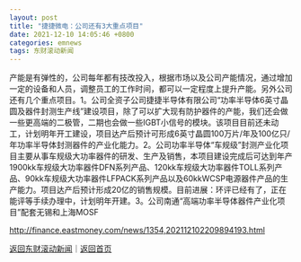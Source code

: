 ```yaml
---
layout: post
title: "捷捷微电：公司还有3大重点项目"
date: 2021-12-10 14:05:46 +0800
categories: emnews
tags: 东财滚动新闻
---
```


产能是有弹性的，公司每年都有技改投入，根据市场以及公司产能情况，通过增加一定的设备和人员，调整员工的工作时间，都可以一定程度上提升产能。另外公司还有几个重点项目。1。公司全资子公司捷捷半导体有限公司“功率半导体6英寸晶圆及器件封测生产线”建设项目，除了可以扩大现有防护器件的产能，我们还会做一些更高端的二极管，二期也会做一些IGBT小信号的模块。该项目目前还未动工，计划明年开工建设，项目达产后预计可形成6英寸晶圆100万片/年及100亿只/年功率半导体封测器件的产业化能力。2。公司功率半导体“车规级”封测产业化项目主要从事车规级大功率器件的研发、生产及销售，本项目建设完成后可达到年产1900kk车规级大功率器件DFN系列产品、120kk车规级大功率器件TOLL系列产品、90kk车规级大功率器件LFPACK系列产品以及60kkWCSP电源器件产品的生产能力。项目达产后预计形成20亿的销售规模。目前进展：环评已经有了，正在能评等手续办理中，计划明年开建。3。公司南通“高端功率半导体器件产业化项目”配套无锡和上海MOSF

<http://finance.eastmoney.com/news/1354,202112102209894193.html>

[返回东财滚动新闻](//finews.withounder.com/emnews/)｜[返回首页](//finews.withounder.com/)